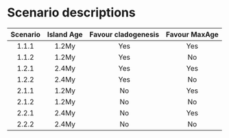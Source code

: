 # Scenario descriptions
|Scenario|Island Age|Favour cladogenesis|Favour MaxAge|
|:------:|:--------:|:-----------------:|:-----------:|
|  1.1.1 |   1.2My  |        Yes        |     Yes     |
|  1.1.2 |   1.2My  |        Yes        |     No      |
|  1.2.1 |   2.4My  |        Yes        |     Yes     |
|  1.2.2 |   2.4My  |        Yes        |     No      |
|  2.1.1 |   1.2My  |        No         |     Yes     |
|  2.1.2 |   1.2My  |        No         |     No      |
|  2.2.1 |   2.4My  |        No         |     Yes     |
|  2.2.2 |   2.4My  |        No         |     No      |
